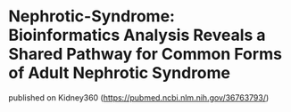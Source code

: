 # Nephrotic-Syndrome: Bioinformatics Analysis Reveals a Shared Pathway for Common Forms of Adult Nephrotic Syndrome
published on Kidney360 (https://pubmed.ncbi.nlm.nih.gov/36763793/)
